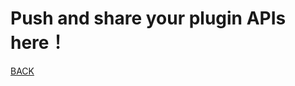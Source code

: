 # Push and share your plugin APIs here！

[BACK](https://github.com/Mist-Rain/Bot-Framework/blob/master/docs/API-Reference.md#javascript-raw-apis)
